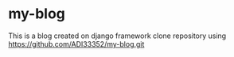 # my-blog
This is a blog created on django framework clone repository using https://github.com/ADI33352/my-blog.git
